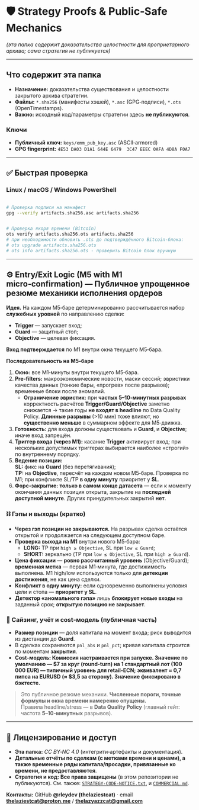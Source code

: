 # 🛡️ Strategy Proofs & Public‑Safe Mechanics  
*(эта папка содержит доказательства целостности для проприетарного архива; сама стратегия не публикуется)*

---

## Что содержит эта папка
- **Назначение:** доказательства существования и целостности закрытого архива стратегии.  
- **Файлы:** `*.sha256` (манифесты хэшей), `*.asc` (GPG‑подписи), `*.ots` (OpenTimestamps).  
- **Важно:** исходный код/параметры стратегии здесь **не публикуются**.

### Ключи
- **Публичный ключ:** `keys/emm_pub_key.asc` (ASCII‑armored)  
- **GPG fingerprint:** `4E53 DA03 D1A1 644E 6479  3C47 EEEC 0AFA 4D8A F0A7`

---

## ✅ Быстрая проверка

### Linux / macOS / Windows PowerShell
```bash

# Проверка подписи на манифест
gpg --verify artifacts.sha256.asc artifacts.sha256


# Проверка якоря времени (Bitcoin)
ots verify artifacts.sha256.ots artifacts.sha256
# при необходимости обновить .ots до подтверждённого Bitcoin‑блока:
# ots upgrade artifacts.sha256.ots
# ots info artifacts.sha256.ots - проверить Bitcoin блок вручную
```

---

## ⚙️ Entry/Exit Logic (M5 with M1 micro‑confirmation) — Публичное упрощенное резюме механики исполнения ордеров

**Идея.** На каждом M5‑баре детерминированно рассчитывается набор **служебных уровней** по направлению сделки:
- **Trigger** — запускает вход;  
- **Guard** — защитный стоп;  
- **Objective** — целевая фиксация.

**Вход подтверждается** по M1 внутри окна текущего M5‑бара.

**Последовательность на M5‑баре**
1) **Окно:** все M1‑минуты внутри текущего M5‑бара.  
2) **Pre‑filters:** макроэкономические новости, маски сессий; эвристики качества данных (тонкие бары, «прогрев» после разрывов); временные блоки после аномалий.  
   - **Ограничение эвристик:** при **частых 5–10‑минутных разрывах** корректность расчётов **Trigger/Guard/Objective** заметно снижается → такие годы **не входят в headline** по Data Quality Policy. **Длинные разрывы** (>10 мин) тоже влияют, но **существенно меньше** в суммарном эффекте для M5‑движка.  
3) **Готовность:** для входа должны существовать и **Guard**, и **Objective**; иначе вход запрещён.  
4) **Триггер входа (через M1):** касание **Trigger** активирует вход; при нескольких допустимых триггерах выбирается наиболее «строгий» по внутреннему порядку.    
5) **Ведение позиции:**  
   **SL:** фикс на **Guard** (без перетягивания);  
   **TP:** на **Objective**, пересчёт на каждом новом M5‑баре. Проверка по M1; при конфликте SL/TP **в одну минуту** приоритет у **SL**.  
6) **Форс‑закрытие:** **только в самом конце датасета** — если к моменту окончания данных позиция открыта, закрытие на **последней доступной минуте**. Других принудительных закрытий **нет**.

### ⛓️ Гэпы и выходы (кратко)
- **Через гэп позиции не закрываются.** На разрывах сделка остаётся открытой и продолжается на следующем доступном баре. 
- **Проверка выхода на M1** внутри нового M5‑бара:  
  - **LONG:** TP при `high ≥ Objective`, SL при `low ≤ Guard`;  
  - **SHORT:** зеркально (TP при `low ≤ Objective`, SL при `high ≥ Guard`).  
- **Цена фиксации** — **ровно рассчитанный уровень** (Objective/Guard); **временная метка** — первая M1‑минута, где достижимость выполнена. M1 high/low используются только для **детекции достижения**, не как цена сделки.  
- **Конфликт в одну минуту:** если одновременно выполнены условия цели и стопа — **приоритет у SL**.  
- **Детектор «аномального гэпа»** лишь **блокирует новые входы** на заданный срок; **открытую позицию не закрывает**.

### 💼 Сайзинг, учёт и cost‑модель (публичная часть)
- **Размер позиции** — доля капитала на момент входа; риск выводится из дистанции до **Guard**.  
- В сделках сохраняются `pnl_abs` и `pnl_pct`; кривая капитала строится по моментам **закрытия**.  
- **Cost-модель: Комиссия настраивается при запуске. Значение по умолчанию — $7 за круг (round-turn) на 1 стандартный лот (100 000 EUR) — типичный уровень для retail-ECN; эквивалент ≈ 0,7 пипса на EURUSD (≈ $3,5 за сторону). Значение фиксировано в бэктесте.**

> Это публичное резюме механики. **Численные пороги, точные формулы и окна времени намеренно опущены.**  
> Правила headline/stress — в **Data Quality Policy** (главный гейт: частота **5–10‑минутных** разрывов).

---

## 📜 Лицензирование и доступ
- **Эта папка:** *CC BY‑NC 4.0* (интегрити‑артефакты и документация).  
- **Детальные отчёты по сделкам (с метками времени и ценами), а также временные ряды капитала/просадки, привязанные ко времени, не предоставляются**.
- **Стратегия и код:** **Все права защищены** (в этом репозитории не публикуются).
См. также: [`STRATEGY-CODE-NOTICE.txt`](https://github.com/rleydev/euro-macromechanica-results/tree/main/STRATEGY-CODE-NOTICE.txt), и [`COMMERCIAL.md`](https://github.com/rleydev/euro-macromechanica-results/tree/main/COMMERCIAL.md).

**Контакты:** GitHub **@rleydev (thelaziestcat)** · email **thelaziestcat@proton.me** / **thelazyazzcat@gmail.com**
